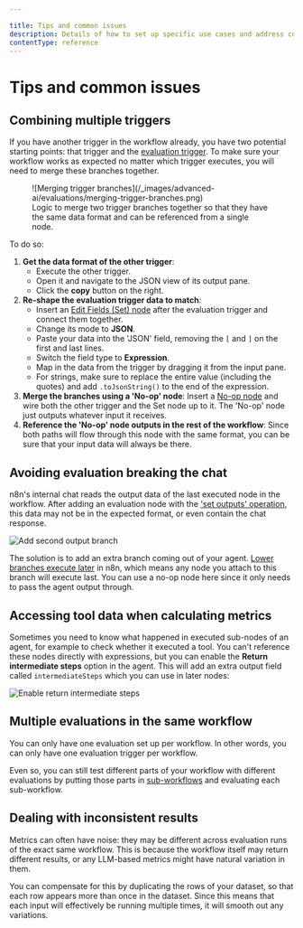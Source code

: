 ```yaml
---

title: Tips and common issues
description: Details of how to set up specific use cases and address common issues with workflow evaluations.
contentType: reference
---
```


# Tips and common issues

## Combining multiple triggers

If you have another trigger in the workflow already, you have two potential starting points: that trigger and the [evaluation trigger](/integrations/builtin/core-nodes/n8n-nodes-base.evaluationtrigger.md). To make sure your workflow works as expected no matter which trigger executes, you will need to merge these branches together.

<figure markdown="span">
![Merging trigger branches](/_images/advanced-ai/evaluations/merging-trigger-branches.png)
<figcaption>Logic to merge two trigger branches together so that they have the same data format and can be referenced from a single node.</figcaption>
</figure>

To do so:

1. **Get the data format of the other trigger**:
	* Execute the other trigger.
    * Open it and navigate to the JSON view of its output pane.
    * Click the **copy** button on the right.
2. **Re-shape the evaluation trigger data to match**:
    * Insert an [Edit Fields (Set) node](/integrations/builtin/core-nodes/n8n-nodes-base.set.md) after the evaluation trigger and connect them together.
    * Change its mode to **JSON**.
    * Paste your data into the 'JSON' field, removing the `[` and `]` on the first and last lines.
    * Switch the field type to **Expression**.
    * Map in the data from the trigger by dragging it from the input pane.
    * For strings, make sure to replace the entire value (including the quotes) and add `.toJsonString()` to the end of the expression.
3. **Merge the branches using a 'No-op' node**: Insert a [No-op node](/integrations/builtin/core-nodes/n8n-nodes-base.noop.md) and wire both the other trigger and the Set node up to it. The 'No-op' node just outputs whatever input it receives.
4. **Reference the 'No-op' node outputs in the rest of the workflow**: Since both paths will flow through this node with the same format, you can be sure that your input data will always be there.

## Avoiding evaluation breaking the chat

n8n's internal chat reads the output data of the last executed node in the workflow. After adding an evaluation node with the ['set outputs' operation](/integrations/builtin/core-nodes/n8n-nodes-base.evaluation.md#set-outputs), this data may not be in the expected format, or even contain the chat response.

![Add second output branch](/_images/advanced-ai/evaluations/add-second-output-branch.png)

The solution is to add an extra branch coming out of your agent. [Lower branches execute later](/flow-logic/execution-order.md) in n8n, which means any node you attach to this branch will execute last. You can use a no-op node here since it only needs to pass the agent output through.

## Accessing tool data when calculating metrics

Sometimes you need to know what happened in executed sub-nodes of an agent, for example to check whether it executed a tool. You can't reference these nodes directly with expressions, but you can enable the **Return intermediate steps** option in the agent. This will add an extra output field called `intermediateSteps` which you can use in later nodes:

![Enable return intermediate steps](/_images/advanced-ai/evaluations/enable-return-intermediate-steps.png)

## Multiple evaluations in the same workflow

You can only have one evaluation set up per workflow. In other words, you can only have one evaluation trigger per workflow.

Even so, you can still test different parts of your workflow with different evaluations by putting those parts in [sub-workflows](/flow-logic/subworkflows.md) and evaluating each sub-workflow.

## Dealing with inconsistent results

Metrics can often have noise: they may be different across evaluation runs of the exact same workflow. This is because the workflow itself may return different results, or any LLM-based metrics might have natural variation in them.

You can compensate for this by duplicating the rows of your dataset, so that each row appears more than once in the dataset. Since this means that each input will effectively be running multiple times, it will smooth out any variations.
